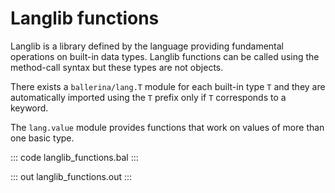 # Langlib functions

Langlib is a library defined by the language providing fundamental operations on built-in data types. Langlib functions can be called using the method-call syntax but these types are not objects.

There exists a `ballerina/lang.T` module for each built-in type `T` and they are automatically imported using the `T` prefix only if `T` corresponds to a keyword.

The `lang.value` module provides functions that work on values of more than one basic type.

::: code langlib_functions.bal :::

::: out langlib_functions.out :::
